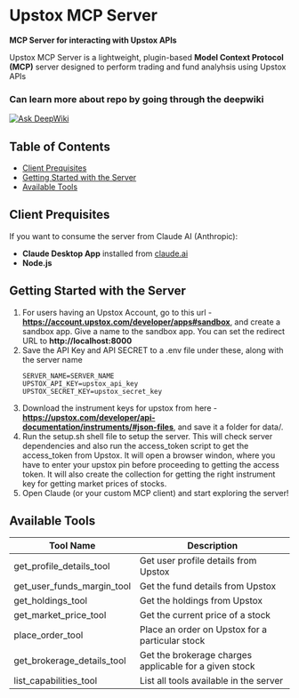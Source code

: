 # Upstox MCP Server
**MCP Server for interacting with Upstox APIs**

Upstox MCP Server is a lightweight, plugin-based **Model Context Protocol (MCP)** server designed to perform trading and fund analyhsis using Upstox APIs

### Can learn more about repo by going through the deepwiki
[![Ask DeepWiki](https://deepwiki.com/badge.svg)](https://deepwiki.com/adibhattar95/upstox-mcp-server)

## Table of Contents
- [Client Prequisites](#-clientt-prerequisites)
- [Getting Started with the Server](#-getting-started)
- [Available Tools](#-available-tools)

## Client Prequisites
If you want to consume the server from Claude AI (Anthropic):
- **Claude Desktop App** installed from [claude.ai](https://claude.ai)
- **Node.js**

## Getting Started with the Server
1. For users having an Upstox Account, go to this url - **https://account.upstox.com/developer/apps#sandbox**, and create a 
    sandbox app. Give a name to the sandbox app. You can set the redirect URL to **http://localhost:8000**
2. Save the API Key and API SECRET to a .env file under these, along with the server name
    ```env
    SERVER_NAME=SERVER_NAME
    UPSTOX_API_KEY=upstox_api_key
    UPSTOX_SECRET_KEY=upstox_secret_key
    ```
3. Download the instrument keys for upstox from here - **https://upstox.com/developer/api-documentation/instruments/#json-files**, and save it a folder for data/.
4. Run the setup.sh shell file to setup the server. This will check server dependencies and also run the access_token script to get the access_token from Upstox. It will open a browser windon, where you have to enter your upstox pin before proceeding to getting the access token. It will also create the collection for getting the right instrument key for getting market prices of stocks.
5. Open Claude (or your custom MCP client) and start exploring the server!

## Available Tools
| Tool Name                        | Description                                            |
|----------------------------------|------------------------------------------------------- |
| get_profile_details_tool         | Get user profile details from Upstox                   |
| get_user_funds_margin_tool       | Get the fund details from Upstox                       |
| get_holdings_tool                | Get the holdings from Upstox                           |
| get_market_price_tool            | Get the current price of a stock                       |
| place_order_tool                 | Place an order on Upstox for a particular stock        |
| get_brokerage_details_tool       | Get the brokerage charges applicable for a given stock |
| list_capabilities_tool           | List all tools available in the server                 |